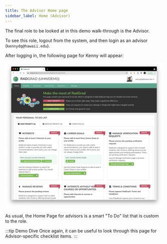 ```yaml
---
title: The Advisor Home page
sidebar_label: Home (Advisor)
---
```


The final role to be looked at in this demo walk-through is the Advisor.

To see this role, logout from the system, and then login as an advisor (`kennydq@hawaii.edu`).

After logging in, the following page for Kenny will appear:

![](/img/user-guide/demo/advisor-home.png)

As usual, the Home Page for advisors is a smart "To Do" list that is custom to the role.

:::tip Demo Dive
Once again, it can be useful to look through this page for Advisor-specific checklist items.
:::






